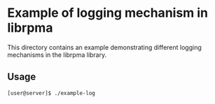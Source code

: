 Example of logging mechanism in librpma
===

This directory contains an example demonstrating different logging mechanisms
in the librpma library.

## Usage

```bash
[user@server]$ ./example-log
```
